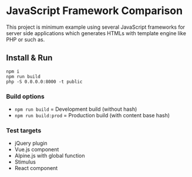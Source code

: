 # JavaScript Framework Comparison

This project is minimum example using several JavaScript frameworks
for server side applications which generates HTMLs with template
engine like PHP or such as.

## Install & Run

```
npm i
npm run build
php -S 0.0.0.0:8000 -t public
```

### Build options

- `npm run build` = Development build (without hash)
- `npm run build:prod` = Production build (with content base hash)

### Test targets

- jQuery plugin
- Vue.js component
- Alpine.js with global function
- Stimulus
- React component

